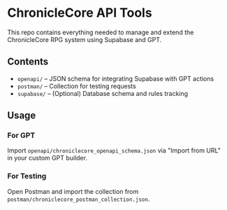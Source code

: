 # ChronicleCore API Tools

This repo contains everything needed to manage and extend the ChronicleCore RPG system using Supabase and GPT.

## Contents

- `openapi/` – JSON schema for integrating Supabase with GPT actions
- `postman/` – Collection for testing requests
- `supabase/` – (Optional) Database schema and rules tracking

## Usage

### For GPT
Import `openapi/chroniclecore_openapi_schema.json` via "Import from URL" in your custom GPT builder.

### For Testing
Open Postman and import the collection from `postman/chroniclecore_postman_collection.json`.
